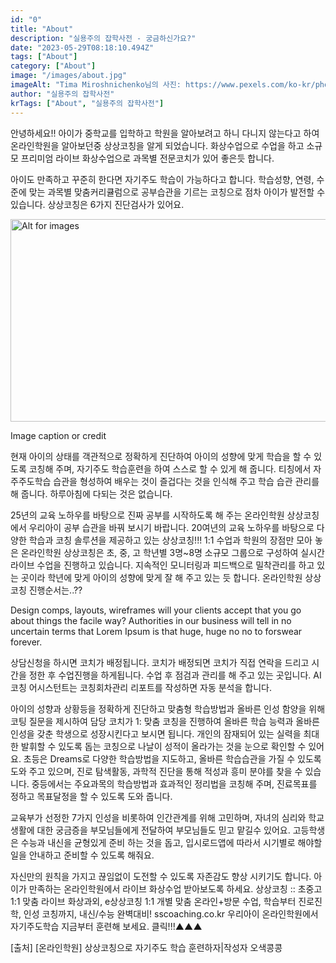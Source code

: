 ```yaml
---
id: "0"
title: "About"
description: "실용주의 잡학사전 - 궁금하신가요?"
date: "2023-05-29T08:18:10.494Z"
tags: ["About"]
category: ["About"]
image: "/images/about.jpg"
imageAlt: "Tima Miroshnichenko님의 사진: https://www.pexels.com/ko-kr/photo/6550124/"
author: "실용주의 잡학사전"
krTags: ["About", "실용주의 잡학사전"]
---
```


<p className="mb-3 font-light text-gray-500 dark:text-gray-400 first-line:uppercase first-line:tracking-widest first-letter:text-7xl first-letter:font-bold first-letter:text-gray-900 dark:first-letter:text-gray-100 first-letter:mr-3 first-letter:float-left">
안녕하세요!!
아이가 중학교를 입학하고 ​
학원을 알아보려고 하니 다니지 않는다고 하여 ​
온라인학원을 알아보던중 ​
상상코칭을 알게 되었습니다.
화상수업으로 수업을 하고 소규모 프리미엄 라이브 ​
화상수업으로 과목별 전문코치가 있어 좋은듯 합니다.
</p>
<p className="font-light text-gray-500 dark:text-gray-400">
아이도 만족하고 꾸준히 한다면 ​
자기주도 학습이 가능하다고 합니다.
학습성향, 연령, 수준에 맞는 과목별 ​
맞춤커리큘럼으로 공부습관을 기르는 코칭으로 ​
점차 아이가 발전할 수 있습니다.
상상코칭은 6가지 진단검사가 있어요.
</p>
<div className="py-3.5 text-left font-normal rounded-bl-[10px] rounded-br-[10px] bg-[rgba(235,242,254,1)] text-[rgba(35,46,82,1)]">
  <img
      height="324px"
      width="1424px"
      className="cover"
      alt="Alt for images"
      src="https://source.unsplash.com/random/100x100"
  />
  <p className="text-xs leading-normal text-center uppercase">
      Image caption or credit
  </p>
</div>
<p className="mb-3 font-light text-gray-500 dark:text-gray-400">
현재 아이의 상태를 객관적으로 정확하게 진단하여 ​
아이의 성향에 맞게 학습을 할 수 있도록 코칭해 주며, ​
자기주도 학습훈련을 하여 ​
스스로 할 수 있게 해 줍니다.
티칭에서 자주주도학습 습관을 형성하여 ​
배우는 것이 즐겁다는 것을 인식해 주고 ​
학습 습관 관리를 해 줍니다.
하루아침에 다되는 것은 없습니다.
</p>
<p className="mb-3 font-light text-gray-500 dark:text-gray-400">
25년의 교육 노하우를 바탕으로 진짜 공부를 시작하도록 해 주는 ​
온라인학원 상상코칭에서 ​
우리아이 공부 습관을 바꿔 보시기 바랍니다.
20여년의 교육 노하우를 바탕으로 ​
다양한 학습과 코칭 솔루션을 제공하고 있는 상상코칭!!!
1:1 수업과 학원의 장점만 모아 놓은 ​
온라인학원 상상코칭은 ​
초, 중, 고 학년별 3명~8명 소규모 그룹으로 구성하여 ​
실시간 라이브 수업을 진행하고 있습니다.
지속적인 모니터링과 피드백으로 ​
밀착관리를 하고 있는 곳이라 ​
학년에 맞게 아이의 성향에 맞게 잘 해 주고 있는 듯 합니다.
온라인학원 상상코칭 진행순서는..??
</p>
<div className="gap-2.5 p-4 border-t-4 border-blue-500  rounded-lg text-left font-medium drop-shadow-lg bg-[rgba(235,242,254,1)] text-[rgba(35,46,82,1)]">
  <p className="p-2 text-[22px]">
    Design comps, layouts, wireframes will your clients accept that you go about things the facile way? Authorities in our business will tell in no uncertain terms that Lorem Ipsum is that huge, huge no no to forswear forever.
  </p>
</div>
<p className="mb-3 font-light text-gray-500 dark:text-gray-400">
상담신청을 하시면 코치가 배정됩니다.
코치가 배정되면 코치가 직접 연락을 드리고 시간을 정한 후 ​
수업진행을 하게됩니다.
수업 후 점검과 관리를 해 주고 있는 곳입니다.
AI코칭 어시스턴트는 ​
코칭회차관리 리포트를 작성하면 자동 분석을 합니다.
</p>
<p className="mb-3 font-light text-gray-500 dark:text-gray-400">
아이의 성향과 상황등을 정확하게 진단하고 ​
맞춤형 학습방법과 올바른 인성 함양을 위해 ​
코팅 질문을 제시하여 담당 코치가 ​
1: 맞춤 코칭을 진행하여 올바른 학습 능력과 ​
올바른 인성을 갖춘 학생으로 성장시킨다고 보시면 됩니다.
개인의 잠재되어 있는 실력을 ​
최대한 발휘할 수 있도록 돕는 코칭으로 ​
나날이 성적이 올라가는 것을 눈으로 확인할 수 있어요.
초등은 Dreams로 ​
다양한 학습방법을 지도하고, 올바른 학습습관을 가질 수 있도록 ​
도와 주고 있으며, 진로 탐색활동, ​
과학적 진단을 통해 적성과 흥미 분야를 찾을 수 있습니다.
중등에서는 주요과목의 학습방법과 효과적인 정리법을 코칭해 주며, ​
진료목표를 정하고 목표달정을 할 수 있도록 도와 줍니다.
</p>
<p className="mb-3 font-light text-gray-500 dark:text-gray-400">
교육부가 선정한 7가지 인성을 비롯하여 인간관계를 위해 고민하며, ​
자녀의 심리와 학교생활에 대한 궁금증을 부모님들에게 전달하여 ​
부모님들도 믿고 맡길수 있어요.
고등학생은 수능과 내신을 균형있게 준비 하는 것을 돕고, ​
입시로드앱에 따라서 시기별로 해야할 일을 안내하고 준비할 수 있도록 해줘요.
</p>
<p className="mb-3 font-light text-gray-500 dark:text-gray-400">
자신만의 원칙을 가지고 끊임없이 도전할 수 있도록 ​
자존감도 향상 시키기도 합니다.
아이가 만족하는 온라인학원에서 ​
라이브 화상수업 받아보도록 하세요.
상상코칭 :: 초중고 1:1 맞춤 라이브 화상과외, e상상코칭 1:1 개별 맞춤 온라인+방문 수업, 학습부터 진로진학, 인성 코칭까지, 내신/수능 완벽대비!
sscoaching.co.kr 우리아이 온라인학원에서 자기주도학습 지금부터 훈련해 보세요. 클릭!!!▲▲▲ ​
​</p>
<p className="mb-3 font-light text-gray-500 dark:text-gray-400">
[출처] [온라인학원] 상상코칭으로 자기주도 학습 훈련하자|작성자 오색콩콩
</p>
